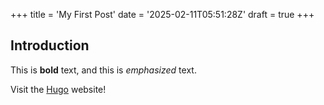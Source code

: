 +++
title = 'My First Post'
date = '2025-02-11T05:51:28Z'
draft = true
+++
## Introduction

This is **bold** text, and this is *emphasized* text.

Visit the [Hugo](https://gohugo.io) website!
